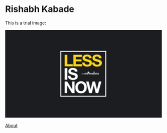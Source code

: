 # Rishabh Kabade

This is a trial image:

![unnamed](https://github.com/RishabhKabade/Rishabh-Kabade/blob/master/unnamed.jpg)

[About](about.md)


